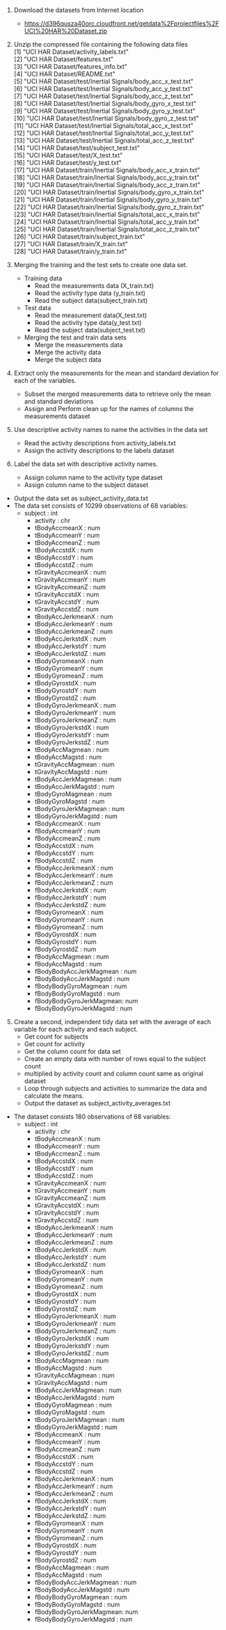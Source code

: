 
1. Download the datasets from Internet location    
    * https://d396qusza40orc.cloudfront.net/getdata%2Fprojectfiles%2FUCI%20HAR%20Dataset.zip  
2. Unzip the compressed file containing the following data files   
	[1] "UCI HAR Dataset/activity_labels.txt"                         
	[2] "UCI HAR Dataset/features.txt"                                
	[3] "UCI HAR Dataset/features_info.txt"                           
	[4] "UCI HAR Dataset/README.txt"                                  
	[5] "UCI HAR Dataset/test/Inertial Signals/body_acc_x_test.txt"   
	[6] "UCI HAR Dataset/test/Inertial Signals/body_acc_y_test.txt"   
	[7] "UCI HAR Dataset/test/Inertial Signals/body_acc_z_test.txt"   
	[8] "UCI HAR Dataset/test/Inertial Signals/body_gyro_x_test.txt"  
	[9] "UCI HAR Dataset/test/Inertial Signals/body_gyro_y_test.txt"  
	[10] "UCI HAR Dataset/test/Inertial Signals/body_gyro_z_test.txt"  
	[11] "UCI HAR Dataset/test/Inertial Signals/total_acc_x_test.txt"  
	[12] "UCI HAR Dataset/test/Inertial Signals/total_acc_y_test.txt"  
	[13] "UCI HAR Dataset/test/Inertial Signals/total_acc_z_test.txt"  
	[14] "UCI HAR Dataset/test/subject_test.txt"                       
	[15] "UCI HAR Dataset/test/X_test.txt"                              
	[16] "UCI HAR Dataset/test/y_test.txt"                              
	[17] "UCI HAR Dataset/train/Inertial Signals/body_acc_x_train.txt"  
	[18] "UCI HAR Dataset/train/Inertial Signals/body_acc_y_train.txt"  
	[19] "UCI HAR Dataset/train/Inertial Signals/body_acc_z_train.txt"  
	[20] "UCI HAR Dataset/train/Inertial Signals/body_gyro_x_train.txt"  
	[21] "UCI HAR Dataset/train/Inertial Signals/body_gyro_y_train.txt"  
	[22] "UCI HAR Dataset/train/Inertial Signals/body_gyro_z_train.txt"  
	[23] "UCI HAR Dataset/train/Inertial Signals/total_acc_x_train.txt"  
	[24] "UCI HAR Dataset/train/Inertial Signals/total_acc_y_train.txt"  
	[25] "UCI HAR Dataset/train/Inertial Signals/total_acc_z_train.txt"  
	[26] "UCI HAR Dataset/train/subject_train.txt"                       
	[27] "UCI HAR Dataset/train/X_train.txt"                             
	[28] "UCI HAR Dataset/train/y_train.txt"  
1. Merging the training and the test sets to create one data set.
	* Training data
		* Read the measurements data (X_train.txt)
		* Read the activity type data (y_train.txt)
		* Read the subject data(subject_train.txt)
	* Test data
		* Read the measurement data(X_test.txt)
		* Read the activity type data(y_test.txt)
		* Read the subject data(subject_test.txt)
	* Merging the test and train data sets
		* Merge the measurements data
		* Merge the activity data
		* Merge the subject data
2. Extract only the measurements for the mean and standard deviation for each of the variables. 
	* Subset the merged measurements data to retrieve only the mean and standard deviations
	* Assign and Perform clean up for the names of columns the measurements dataset
3. Use descriptive activity names to name the activities in the data set
	* Read the activity descriptions from activity_labels.txt
	* Assign the activity descriptions to the labels dataset
	 
4. Label the data set with descriptive activity names. 
	* Assign column name to the activity type dataset
	* Assign column name to the subject dataset
  * Output the data set as subject_activity_data.txt
  * The data set consists of 10299 observations of  68 variables:
    * subject                 : int  
		* activity                : chr  
		* tBodyAccmeanX           : num  
		* tBodyAccmeanY           : num  
		* tBodyAccmeanZ           : num  
		* tBodyAccstdX            : num  
		* tBodyAccstdY            : num  
		* tBodyAccstdZ            : num  
		* tGravityAccmeanX        : num  
		* tGravityAccmeanY        : num  
		* tGravityAccmeanZ        : num  
		* tGravityAccstdX         : num  
		* tGravityAccstdY         : num  
		* tGravityAccstdZ         : num  
		* tBodyAccJerkmeanX       : num  
		* tBodyAccJerkmeanY       : num  
		* tBodyAccJerkmeanZ       : num  
		* tBodyAccJerkstdX        : num  
		* tBodyAccJerkstdY        : num  
		* tBodyAccJerkstdZ        : num  
		* tBodyGyromeanX          : num  
		* tBodyGyromeanY          : num  
		* tBodyGyromeanZ          : num  
		* tBodyGyrostdX           : num  
		* tBodyGyrostdY           : num  
		* tBodyGyrostdZ           : num  
		* tBodyGyroJerkmeanX      : num  
		* tBodyGyroJerkmeanY      : num  
		* tBodyGyroJerkmeanZ      : num  
		* tBodyGyroJerkstdX       : num  
		* tBodyGyroJerkstdY       : num  
		* tBodyGyroJerkstdZ       : num  
		* tBodyAccMagmean         : num  
		* tBodyAccMagstd          : num  
		* tGravityAccMagmean      : num  
		* tGravityAccMagstd       : num  
		* tBodyAccJerkMagmean     : num  
		* tBodyAccJerkMagstd      : num  
		* tBodyGyroMagmean        : num  
		* tBodyGyroMagstd         : num  
		* tBodyGyroJerkMagmean    : num  
		* tBodyGyroJerkMagstd     : num  
		* fBodyAccmeanX           : num  
		* fBodyAccmeanY           : num  
		* fBodyAccmeanZ           : num  
		* fBodyAccstdX            : num  
		* fBodyAccstdY            : num  
		* fBodyAccstdZ            : num  
		* fBodyAccJerkmeanX       : num  
		* fBodyAccJerkmeanY       : num  
		* fBodyAccJerkmeanZ       : num  
		* fBodyAccJerkstdX        : num  
		* fBodyAccJerkstdY        : num  
		* fBodyAccJerkstdZ        : num  
		* fBodyGyromeanX          : num  
		* fBodyGyromeanY          : num  
		* fBodyGyromeanZ          : num  
		* fBodyGyrostdX           : num  
		* fBodyGyrostdY           : num  
		* fBodyGyrostdZ           : num  
		* fBodyAccMagmean         : num  
		* fBodyAccMagstd          : num  
		* fBodyBodyAccJerkMagmean : num  
		* fBodyBodyAccJerkMagstd  : num  
		* fBodyBodyGyroMagmean    : num  
		* fBodyBodyGyroMagstd     : num  
		* fBodyBodyGyroJerkMagmean: num  
		* fBodyBodyGyroJerkMagstd : num  
  
5. Create a second, independent tidy data set with the average of each variable for each activity and each subject.
	* Get count for subjects
	* Get count for activity
	* Get the column count for data set
	* Create an empty data with number of rows equal to the subject count
	* multiplied by activity count and column count same as original dataset
	* Loop through subjects and activities to summarize the data and calculate the means.
	* Output the dataset as subject_activity_averages.txt  
  * The dataset consists 180 observations of  68 variables:
    * subject                 : int  
		* activity                : chr  
		* tBodyAccmeanX           : num  
		* tBodyAccmeanY           : num  
		* tBodyAccmeanZ           : num  
		* tBodyAccstdX            : num  
		* tBodyAccstdY            : num  
		* tBodyAccstdZ            : num  
		* tGravityAccmeanX        : num  
		* tGravityAccmeanY        : num  
		* tGravityAccmeanZ        : num  
		* tGravityAccstdX         : num  
		* tGravityAccstdY         : num  
		* tGravityAccstdZ         : num  
		* tBodyAccJerkmeanX       : num  
		* tBodyAccJerkmeanY       : num  
		* tBodyAccJerkmeanZ       : num  
		* tBodyAccJerkstdX        : num  
		* tBodyAccJerkstdY        : num  
		* tBodyAccJerkstdZ        : num  
		* tBodyGyromeanX          : num  
		* tBodyGyromeanY          : num  
		* tBodyGyromeanZ          : num  
		* tBodyGyrostdX           : num  
		* tBodyGyrostdY           : num  
		* tBodyGyrostdZ           : num  
		* tBodyGyroJerkmeanX      : num  
		* tBodyGyroJerkmeanY      : num  
		* tBodyGyroJerkmeanZ      : num  
		* tBodyGyroJerkstdX       : num  
		* tBodyGyroJerkstdY       : num  
		* tBodyGyroJerkstdZ       : num  
		* tBodyAccMagmean         : num  
		* tBodyAccMagstd          : num  
		* tGravityAccMagmean      : num  
		* tGravityAccMagstd       : num  
		* tBodyAccJerkMagmean     : num  
		* tBodyAccJerkMagstd      : num  
		* tBodyGyroMagmean        : num  
		* tBodyGyroMagstd         : num  
		* tBodyGyroJerkMagmean    : num  
		* tBodyGyroJerkMagstd     : num  
		* fBodyAccmeanX           : num  
		* fBodyAccmeanY           : num  
		* fBodyAccmeanZ           : num  
		* fBodyAccstdX            : num  
		* fBodyAccstdY            : num  
		* fBodyAccstdZ            : num  
		* fBodyAccJerkmeanX       : num  
		* fBodyAccJerkmeanY       : num  
		* fBodyAccJerkmeanZ       : num  
		* fBodyAccJerkstdX        : num  
		* fBodyAccJerkstdY        : num  
		* fBodyAccJerkstdZ        : num  
		* fBodyGyromeanX          : num  
		* fBodyGyromeanY          : num  
		* fBodyGyromeanZ          : num  
		* fBodyGyrostdX           : num  
		* fBodyGyrostdY           : num  
		* fBodyGyrostdZ           : num  
		* fBodyAccMagmean         : num  
		* fBodyAccMagstd          : num  
		* fBodyBodyAccJerkMagmean : num  
		* fBodyBodyAccJerkMagstd  : num  
		* fBodyBodyGyroMagmean    : num  
		* fBodyBodyGyroMagstd     : num  
		* fBodyBodyGyroJerkMagmean: num  
		* fBodyBodyGyroJerkMagstd : num   
    
